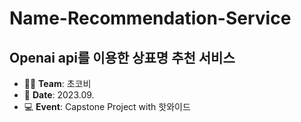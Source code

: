# Name-Recommendation-Service

## Openai api를 이용한 상표명 추천 서비스

- 👩‍💻 **Team**: 초코비  
- 📅 **Date**: 2023.09.  
- 💻 **Event**: Capstone Project with 핫와이드
